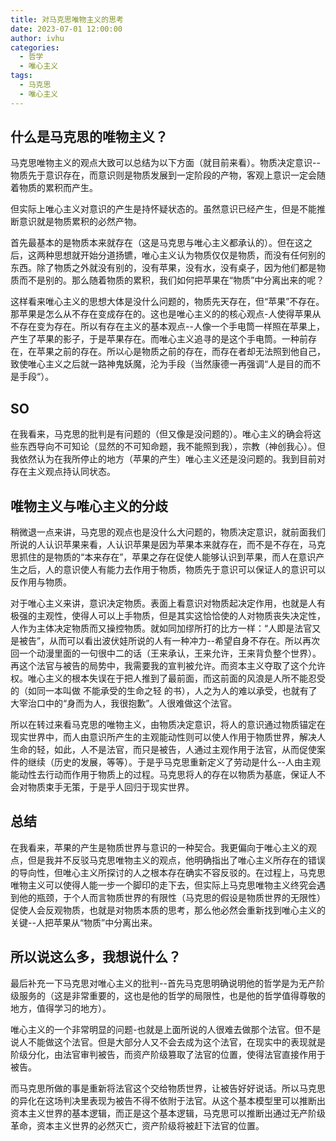 ```yaml
---
title: 对马克思唯物主义的思考
date: 2023-07-01 12:00:00
author: ivhu
categories:
  - 哲学
  - 唯心主义
tags:
  - 马克思
  - 唯心主义
---
```


## 什么是马克思的唯物主义？

马克思唯物主义的观点大致可以总结为以下方面（就目前来看）。物质决定意识--物质先于意识存在，而意识则是物质发展到一定阶段的产物，客观上意识一定会随着物质的累积而产生。

但实际上唯心主义对意识的产生是持怀疑状态的。虽然意识已经产生，但是不能推断意识就是物质累积的必然产物。

首先最基本的是物质本来就存在（这是马克思与唯心主义都承认的）。但在这之后，这两种思想就开始分道扬镳，唯心主义认为物质仅仅是物质，而没有任何别的东西。除了物质之外就没有别的，没有苹果，没有水，没有桌子，因为他们都是物质而不是别的。那么随着物质的累积，我们如何把苹果在“物质”中分离出来的呢？

这样看来唯心主义的思想大体是没什么问题的，物质先天存在，但“苹果”不存在。那苹果是怎么从不存在变成存在的。这也是唯心主义的的核心观点-人使得苹果从不存在变为存在。所以有存在主义的基本观点--人像一个手电筒一样照在苹果上，产生了苹果的影子，于是苹果存在。而唯心主义追寻的是这个手电筒。一种前存在，在苹果之前的存在。所以心是物质之前的存在，而存在者却无法照到他自己，致使唯心主义之后就一路神鬼妖魔，沦为手段（当然康德一再强调“人是目的而不是手段“）。

## SO

在我看来，马克思的批判是有问题的（但又像是没问题的）。唯心主义的确会将这些东西导向不可知论（显然的不可知命题，我不能照到我），宗教（神创我心）。但我依然认为在我所停止的地方（苹果的产生）唯心主义还是没问题的。我到目前对存在主义观点持认同状态。

## 唯物主义与唯心主义的分歧

稍微退一点来讲，马克思的观点也是没什么大问题的，物质决定意识，就前面我们所说的人认识苹果来看，人认识苹果是因为苹果本来就存在，而不是不存在，马克思抓住的是物质的“本来存在”，苹果之存在促使人能够认识到苹果，而人在意识产生之后，人的意识使人有能力去作用于物质，物质先于意识可以保证人的意识可以反作用与物质。

对于唯心主义来讲，意识决定物质。表面上看意识对物质起决定作用，也就是人有极强的主观性，使得人可以上手物质，但是其实这恰恰使的人对物质丧失决定性，人作为主体决定物质而又操控物质。就如同加缪所打的比方一样：“人即是法官又是被告”，从而可以看出波伏娃所说的人有一种冲力--希望自身不存在。所以再次回一个动漫里面的一句很中二的话（王来承认，王来允许，王来背负整个世界）。再这个法官与被告的局势中，我需要我的宣判被允许。而资本主义夺取了这个允许权。唯心主义的根本失误在于把人推到了最前面，而这前面的风浪是人所不能忍受的（如同一本叫做 不能承受的生命之轻 的书），人之为人的难以承受，也就有了大宰治口中的“身而为人，我很抱歉”。人很难做这个法官。

所以在转过来看马克思的唯物主义，由物质决定意识，将人的意识通过物质锚定在现实世界中，而人由意识所产生的主观能动性则可以使人作用于物质世界，解决人生命的轻，如此，人不是法官，而只是被告，人通过主观作用于法官，从而促使案件的继续（历史的发展，等等）。于是乎马克思重新定义了劳动是什么--人由主观能动性去行动而作用于物质上的过程。马克思将人的存在以物质为基底，保证人不会对物质束手无策，于是乎人回归于现实世界。

## 总结

在我看来，苹果的产生是物质世界与意识的一种契合。我更偏向于唯心主义的观点，但是我并不反驳马克思唯物主义的观点，他明确指出了唯心主义所存在的错误的导向性，但唯心主义所探讨的人之根本存在确实不容反驳的。在过程上，马克思唯物主义可以使得人能一步一个脚印的走下去，但实际上马克思唯物主义终究会遇到他的瓶颈，于个人而言物质世界的有限性（马克思的假设是物质世界的无限性）促使人会反观物质，也就是对物质本质的思考，那么他必然会重新找到唯心主义的关键--人把苹果从“物质”中分离出来。

## 所以说这么多，我想说什么？

最后补充一下马克思对唯心主义的批判--首先马克思明确说明他的哲学是为无产阶级服务的（这是非常重要的，这也是他的哲学的局限性，也是他的哲学值得尊敬的地方，值得学习的地方）。

唯心主义的一个非常明显的问题-也就是上面所说的人很难去做那个法官。但不是说人不能做这个法官。但是大部分人又不会去成为这个法官，在现实中的表现就是阶级分化，由法官审判被告，而资产阶级篡取了法官的位置，使得法官直接作用于被告。

而马克思所做的事是重新将法官这个交给物质世界，让被告好好说话。所以马克思的异化在这场判决里表现为被告不得不依附于法官。从这个基本模型里可以推断出资本主义世界的基本逻辑，而正是这个基本逻辑，马克思可以推断出通过无产阶级革命，资本主义世界的必然灭亡，资产阶级将被赶下法官的位置。
